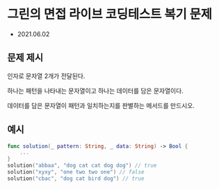 # 그린의 면접 라이브 코딩테스트 복기 문제

- 2021.06.02

## 문제 제시
인자로 문자열 2개가 전달된다.

하나는 패턴을 나타내는 문자열이고 하나는 데이터를 담은 문자열이다.

데이터를 담은 문자열이 패턴과 일치하는지를 판별하는 메서드를 만드시오.



## 예시


```swift
func solution(_ pattern: String, _ data: String) -> Bool {
    ...
}
solution("abbaa", "dog cat cat dog dog") // true
solution("xyxy", "one two two one") // false
solution("cbac", "dog cat bird dog") // true
```

